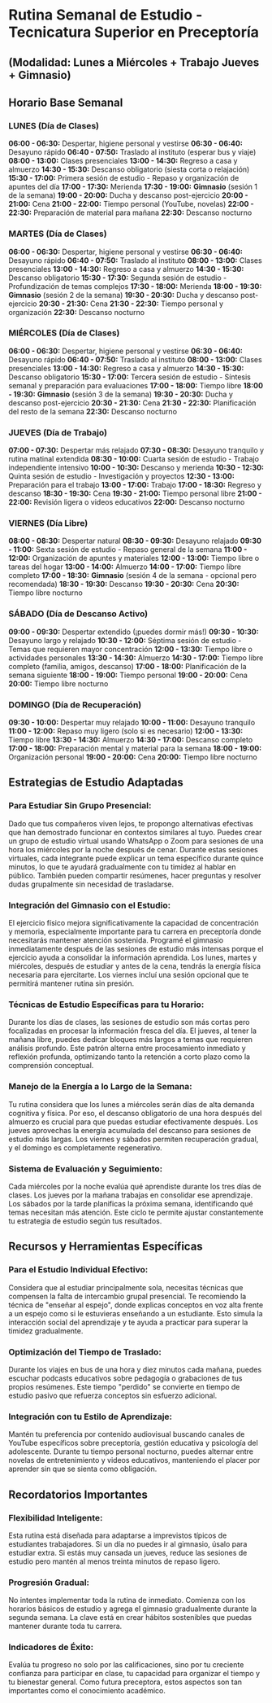 # Rutina Semanal de Estudio - Tecnicatura Superior en Preceptoría
## (Modalidad: Lunes a Miércoles + Trabajo Jueves + Gimnasio)

## Horario Base Semanal

### **LUNES** (Día de Clases)
**06:00 - 06:30:** Despertar, higiene personal y vestirse
**06:30 - 06:40:** Desayuno rápido
**06:40 - 07:50:** Traslado al instituto (esperar bus y viaje)
**08:00 - 13:00:** Clases presenciales
**13:00 - 14:30:** Regreso a casa y almuerzo
**14:30 - 15:30:** Descanso obligatorio (siesta corta o relajación)
**15:30 - 17:00:** Primera sesión de estudio - Repaso y organización de apuntes del día
**17:00 - 17:30:** Merienda
**17:30 - 19:00:** **Gimnasio** (sesión 1 de la semana)
**19:00 - 20:00:** Ducha y descanso post-ejercicio
**20:00 - 21:00:** Cena
**21:00 - 22:00:** Tiempo personal (YouTube, novelas)
**22:00 - 22:30:** Preparación de material para mañana
**22:30:** Descanso nocturno

### **MARTES** (Día de Clases)
**06:00 - 06:30:** Despertar, higiene personal y vestirse
**06:30 - 06:40:** Desayuno rápido
**06:40 - 07:50:** Traslado al instituto
**08:00 - 13:00:** Clases presenciales
**13:00 - 14:30:** Regreso a casa y almuerzo
**14:30 - 15:30:** Descanso obligatorio
**15:30 - 17:30:** Segunda sesión de estudio - Profundización de temas complejos
**17:30 - 18:00:** Merienda
**18:00 - 19:30:** **Gimnasio** (sesión 2 de la semana)
**19:30 - 20:30:** Ducha y descanso post-ejercicio
**20:30 - 21:30:** Cena
**21:30 - 22:30:** Tiempo personal y organización
**22:30:** Descanso nocturno

### **MIÉRCOLES** (Día de Clases)
**06:00 - 06:30:** Despertar, higiene personal y vestirse
**06:30 - 06:40:** Desayuno rápido
**06:40 - 07:50:** Traslado al instituto
**08:00 - 13:00:** Clases presenciales
**13:00 - 14:30:** Regreso a casa y almuerzo
**14:30 - 15:30:** Descanso obligatorio
**15:30 - 17:00:** Tercera sesión de estudio - Síntesis semanal y preparación para evaluaciones
**17:00 - 18:00:** Tiempo libre
**18:00 - 19:30:** **Gimnasio** (sesión 3 de la semana)
**19:30 - 20:30:** Ducha y descanso post-ejercicio
**20:30 - 21:30:** Cena
**21:30 - 22:30:** Planificación del resto de la semana
**22:30:** Descanso nocturno

### **JUEVES** (Día de Trabajo)
**07:00 - 07:30:** Despertar más relajado
**07:30 - 08:30:** Desayuno tranquilo y rutina matinal extendida
**08:30 - 10:00:** Cuarta sesión de estudio - Trabajo independiente intensivo
**10:00 - 10:30:** Descanso y merienda
**10:30 - 12:30:** Quinta sesión de estudio - Investigación y proyectos
**12:30 - 13:00:** Preparación para el trabajo
**13:00 - 17:00:** Trabajo
**17:00 - 18:30:** Regreso y descanso
**18:30 - 19:30:** Cena
**19:30 - 21:00:** Tiempo personal libre
**21:00 - 22:00:** Revisión ligera o videos educativos
**22:00:** Descanso nocturno

### **VIERNES** (Día Libre)
**08:00 - 08:30:** Despertar natural
**08:30 - 09:30:** Desayuno relajado
**09:30 - 11:00:** Sexta sesión de estudio - Repaso general de la semana
**11:00 - 12:00:** Organización de apuntes y materiales
**12:00 - 13:00:** Tiempo libre o tareas del hogar
**13:00 - 14:00:** Almuerzo
**14:00 - 17:00:** Tiempo libre completo
**17:00 - 18:30:** **Gimnasio** (sesión 4 de la semana - opcional pero recomendada)
**18:30 - 19:30:** Descanso
**19:30 - 20:30:** Cena
**20:30:** Tiempo libre nocturno

### **SÁBADO** (Día de Descanso Activo)
**09:00 - 09:30:** Despertar extendido (¡puedes dormir más!)
**09:30 - 10:30:** Desayuno largo y relajado
**10:30 - 12:00:** Séptima sesión de estudio - Temas que requieren mayor concentración
**12:00 - 13:30:** Tiempo libre o actividades personales
**13:30 - 14:30:** Almuerzo
**14:30 - 17:00:** Tiempo libre completo (familia, amigos, descanso)
**17:00 - 18:00:** Planificación de la semana siguiente
**18:00 - 19:00:** Tiempo personal
**19:00 - 20:00:** Cena
**20:00:** Tiempo libre nocturno

### **DOMINGO** (Día de Recuperación)
**09:30 - 10:00:** Despertar muy relajado
**10:00 - 11:00:** Desayuno tranquilo
**11:00 - 12:00:** Repaso muy ligero (solo si es necesario)
**12:00 - 13:30:** Tiempo libre
**13:30 - 14:30:** Almuerzo
**14:30 - 17:00:** Descanso completo
**17:00 - 18:00:** Preparación mental y material para la semana
**18:00 - 19:00:** Organización personal
**19:00 - 20:00:** Cena
**20:00:** Tiempo libre nocturno

## Estrategias de Estudio Adaptadas

### **Para Estudiar Sin Grupo Presencial:**
Dado que tus compañeros viven lejos, te propongo alternativas efectivas que han demostrado funcionar en contextos similares al tuyo. Puedes crear un grupo de estudio virtual usando WhatsApp o Zoom para sesiones de una hora los miércoles por la noche después de cenar. Durante estas sesiones virtuales, cada integrante puede explicar un tema específico durante quince minutos, lo que te ayudará gradualmente con tu timidez al hablar en público. También pueden compartir resúmenes, hacer preguntas y resolver dudas grupalmente sin necesidad de trasladarse.

### **Integración del Gimnasio con el Estudio:**
El ejercicio físico mejora significativamente la capacidad de concentración y memoria, especialmente importante para tu carrera en preceptoría donde necesitarás mantener atención sostenida. Programé el gimnasio inmediatamente después de las sesiones de estudio más intensas porque el ejercicio ayuda a consolidar la información aprendida. Los lunes, martes y miércoles, después de estudiar y antes de la cena, tendrás la energía física necesaria para ejercitarte. Los viernes incluí una sesión opcional que te permitirá mantener rutina sin presión.

### **Técnicas de Estudio Específicas para tu Horario:**
Durante los días de clases, las sesiones de estudio son más cortas pero focalizadas en procesar la información fresca del día. El jueves, al tener la mañana libre, puedes dedicar bloques más largos a temas que requieren análisis profundo. Este patrón alterna entre procesamiento inmediato y reflexión profunda, optimizando tanto la retención a corto plazo como la comprensión conceptual.

### **Manejo de la Energía a lo Largo de la Semana:**
Tu rutina considera que los lunes a miércoles serán días de alta demanda cognitiva y física. Por eso, el descanso obligatorio de una hora después del almuerzo es crucial para que puedas estudiar efectivamente después. Los jueves aprovechas la energía acumulada del descanso para sesiones de estudio más largas. Los viernes y sábados permiten recuperación gradual, y el domingo es completamente regenerativo.

### **Sistema de Evaluación y Seguimiento:**
Cada miércoles por la noche evalúa qué aprendiste durante los tres días de clases. Los jueves por la mañana trabajas en consolidar ese aprendizaje. Los sábados por la tarde planificas la próxima semana, identificando qué temas necesitan más atención. Este ciclo te permite ajustar constantemente tu estrategia de estudio según tus resultados.

## Recursos y Herramientas Específicas

### **Para el Estudio Individual Efectivo:**
Considera que al estudiar principalmente sola, necesitas técnicas que compensen la falta de intercambio grupal presencial. Te recomiendo la técnica de "enseñar al espejo", donde explicas conceptos en voz alta frente a un espejo como si le estuvieras enseñando a un estudiante. Esto simula la interacción social del aprendizaje y te ayuda a practicar para superar la timidez gradualmente.

### **Optimización del Tiempo de Traslado:**
Durante los viajes en bus de una hora y diez minutos cada mañana, puedes escuchar podcasts educativos sobre pedagogía o grabaciones de tus propios resúmenes. Este tiempo "perdido" se convierte en tiempo de estudio pasivo que refuerza conceptos sin esfuerzo adicional.

### **Integración con tu Estilo de Aprendizaje:**
Mantén tu preferencia por contenido audiovisual buscando canales de YouTube específicos sobre preceptoría, gestión educativa y psicología del adolescente. Durante tu tiempo personal nocturno, puedes alternar entre novelas de entretenimiento y videos educativos, manteniendo el placer por aprender sin que se sienta como obligación.

## Recordatorios Importantes

### **Flexibilidad Inteligente:**
Esta rutina está diseñada para adaptarse a imprevistos típicos de estudiantes trabajadores. Si un día no puedes ir al gimnasio, úsalo para estudiar extra. Si estás muy cansada un jueves, reduce las sesiones de estudio pero mantén al menos treinta minutos de repaso ligero.

### **Progresión Gradual:**
No intentes implementar toda la rutina de inmediato. Comienza con los horarios básicos de estudio y agrega el gimnasio gradualmente durante la segunda semana. La clave está en crear hábitos sostenibles que puedas mantener durante toda tu carrera.

### **Indicadores de Éxito:**
Evalúa tu progreso no solo por las calificaciones, sino por tu creciente confianza para participar en clase, tu capacidad para organizar el tiempo y tu bienestar general. Como futura preceptora, estos aspectos son tan importantes como el conocimiento académico.